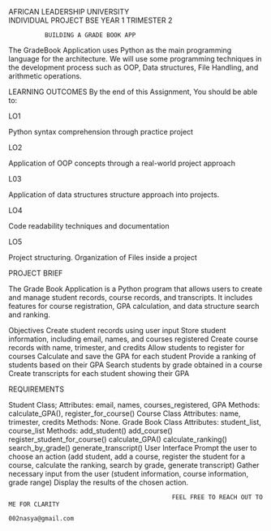 

AFRICAN LEADERSHIP UNIVERSITY       
INDIVIDUAL PROJECT
BSE YEAR 1 TRIMESTER 2

              BUILDING A GRADE BOOK APP 


The GradeBook Application uses Python as the main programming language for the architecture. We will use some programming techniques in the development process such as OOP, Data structures, File Handling, and arithmetic operations.


LEARNING OUTCOMES
By the end of this Assignment, You should be able to:

LO1

Python syntax comprehension through practice project

LO2

Application of OOP concepts through a real-world project approach

L03

Application of data structures structure approach into projects.

LO4

Code readability techniques and documentation

LO5

Project structuring. Organization of Files inside a project


PROJECT BRIEF

The Grade Book Application is a Python program that allows users to create and manage student records, course records, and transcripts. It includes features for course registration, GPA calculation, and data structure search and ranking.

Objectives
Create student records using user input
Store student information, including email, names, and courses registered
Create course records with name, trimester, and credits
Allow students to register for courses
Calculate and save the GPA for each student
Provide a ranking of students based on their GPA
Search students by grade obtained in a course
Create transcripts for each student showing their GPA

REQUIREMENTS

Student Class;
Attributes: email, names, courses_registered, GPA
Methods: calculate_GPA(), register_for_course()
Course Class
Attributes: name, trimester, credits
Methods: None.
Grade Book Class
Attributes: student_list, course_list
Methods:
add_student()
add_course()
register_student_for_course() 
calculate_GPA()
calculate_ranking()
search_by_grade()
generate_transcript()
User Interface
Prompt the user to choose an action (add student, add a course, register the student for a course, calculate the ranking, search by grade, generate transcript)
Gather necessary input from the user (student information, course information, grade range)
Display the results of the chosen action.

                                                 FEEL FREE TO REACH OUT TO ME FOR CLARITY 
                                                            002nasya@gmail.com

